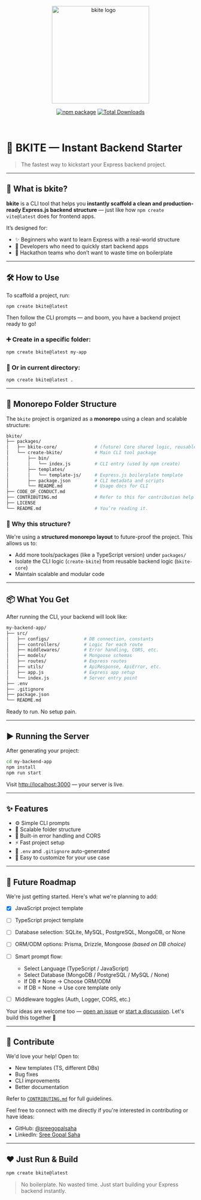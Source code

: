 <p align="center">
  <a href="https://github.com/sreegopalsaha/bkite" target="_blank" rel="noopener noreferrer">
    <img width="260" src="https://github.com/user-attachments/assets/8a7d37bf-ffb6-440e-a788-bf4cbc03d51d" alt="bkite logo">

  </a>
</p>

<p align="center">
  <a href="https://www.npmjs.com/package/create-bkite"><img src="https://img.shields.io/npm/v/create-bkite?color=blue&label=npm" alt="npm package"></a>
  <a href="https://www.npmjs.com/package/create-bkite">
  <img src="https://img.shields.io/npm/dt/create-bkite" alt="Total Downloads">
  </a>
</p>

<br/>

# 🚀 BKITE — Instant Backend Starter

> The fastest way to kickstart your Express backend project.

---

## 🧠 What is bkite?

**bkite** is a CLI tool that helps you **instantly scaffold a clean and production-ready Express.js backend structure** — just like how `npm create vite@latest` does for frontend apps.

It’s designed for:

* ✨ Beginners who want to learn Express with a real-world structure
* 💼 Developers who need to quickly start backend apps
* 🧱 Hackathon teams who don’t want to waste time on boilerplate

---

## 🛠️ How to Use

To scaffold a project, run:

```bash
npm create bkite@latest
```

Then follow the CLI prompts — and boom, you have a backend project ready to go!

### ➕ Create in a specific folder:

```bash
npm create bkite@latest my-app
```

### 📍 Or in current directory:

```bash
npm create bkite@latest .
```

---

## 📁 Monorepo Folder Structure

The `bkite` project is organized as a **monorepo** using a clean and scalable structure:

```bash
bkite/
├── packages/
│   ├── bkite-core/              # (future) Core shared logic, reusable modules
│   └── create-bkite/            # Main CLI tool package
│       ├── bin/
│       │   └── index.js         # CLI entry (used by npm create)
│       ├── templates/
│       │   └── template-js/     # Express.js boilerplate template
│       ├── package.json         # CLI metadata and scripts
│       └── README.md            # Usage docs for CLI
├── CODE_OF_CONDUCT.md
├── CONTRIBUTING.md              # Refer to this for contribution help
├── LICENSE
└── README.md                    # You’re reading it.
```

### 🧐 Why this structure?

We're using a **structured monorepo layout** to future-proof the project. This allows us to:

* Add more tools/packages (like a TypeScript version) under `packages/`
* Isolate the CLI logic (`create-bkite`) from reusable backend logic (`bkite-core`)
* Maintain scalable and modular code

---

## 📦 What You Get

After running the CLI, your backend will look like:

```bash
my-backend-app/
├── src/
│   ├── configs/             # DB connection, constants
│   ├── controllers/         # Logic for each route
│   ├── middlewares/         # Error handling, CORS, etc.
│   ├── models/              # Mongoose schemas
│   ├── routes/              # Express routes
│   ├── utils/               # ApiResponse, ApiError, etc.
│   ├── app.js               # Express app setup
│   └── index.js             # Server entry point
├── .env
├── .gitignore
├── package.json
└── README.md
```

Ready to run. No setup pain.

---

## ▶️ Running the Server

After generating your project:

```bash
cd my-backend-app
npm install
npm run start
```

Visit [http://localhost:3000](http://localhost:3000) — your server is live.

---

## ✨ Features

* ⚙️ Simple CLI prompts
* 📁 Scalable folder structure
* 🔄 Built-in error handling and CORS
* ⚡ Fast project setup
* 🧪 `.env` and `.gitignore` auto-generated
* 🔌 Easy to customize for your use case

---

## 🌱 Future Roadmap

We're just getting started. Here's what we're planning to add:

* [x] JavaScript project template
* [ ] TypeScript project template
* [ ] Database selection: SQLite, MySQL, PostgreSQL, MongoDB, or None
* [ ] ORM/ODM options: Prisma, Drizzle, Mongoose *(based on DB choice)*
* [ ] Smart prompt flow:

  * Select Language (TypeScript / JavaScript)
  * Select Database (MongoDB / PostgreSQL / MySQL / None)
  * If DB ≠ None → Choose ORM/ODM
  * If DB = None → Use core template only
* [ ] Middleware toggles (Auth, Logger, CORS, etc.)

Your ideas are welcome too — [open an issue](https://github.com/sreegopalsaha/bkite/issues) or [start a discussion](https://github.com/sreegopalsaha/bkite/discussions). Let's build this together 🚀

---

## 🤝 Contribute

We'd love your help! Open to:

* New templates (TS, different DBs)
* Bug fixes
* CLI improvements
* Better documentation

Refer to [`CONTRIBUTING.md`](CONTRIBUTING.md) for full guidelines.

Feel free to connect with me directly if you're interested in contributing or have ideas:

* GitHub: [@sreegopalsaha](https://github.com/sreegopalsaha)
* LinkedIn: [Sree Gopal Saha](https://www.linkedin.com/in/sreegopalsaha)

---

## ❤️ Just Run & Build

```bash
npm create bkite@latest
```

> No boilerplate. No wasted time. Just start building your Express backend instantly.

